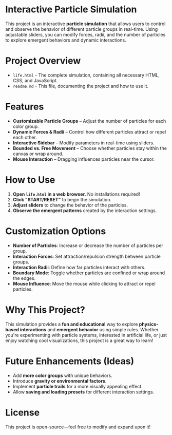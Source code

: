 # Interactive Particle Simulation

This project is an interactive **particle simulation** that allows users to control and observe the behavior of different particle groups in real-time. Using adjustable sliders, you can modify forces, radii, and the number of particles to explore emergent behaviors and dynamic interactions.

# Project Overview

- `life.html` - The complete simulation, containing all necessary HTML, CSS, and JavaScript.
- `readme.md` - This file, documenting the project and how to use it.

# Features

- **Customizable Particle Groups** – Adjust the number of particles for each color group.
- **Dynamic Forces & Radii** – Control how different particles attract or repel each other.
- **Interactive Sidebar** – Modify parameters in real-time using sliders.
- **Bounded vs. Free Movement** – Choose whether particles stay within the canvas or wrap around.
- **Mouse Interaction** – Dragging influences particles near the cursor.

# How to Use

1. **Open `life.html` in a web browser.** No installations required!
2. **Click "START/RESET"** to begin the simulation.
3. **Adjust sliders** to change the behavior of the particles.
4. **Observe the emergent patterns** created by the interaction settings.

# Customization Options

- **Number of Particles**: Increase or decrease the number of particles per group.
- **Interaction Forces**: Set attraction/repulsion strength between particle groups.
- **Interaction Radii**: Define how far particles interact with others.
- **Boundary Mode**: Toggle whether particles are confined or wrap around the edges.
- **Mouse Influence**: Move the mouse while clicking to attract or repel particles.

# Why This Project?

This simulation provides a **fun and educational** way to explore **physics-based interactions** and **emergent behavior** using simple rules. Whether you're experimenting with particle systems, interested in artificial life, or just enjoy watching cool visualizations, this project is a great way to learn!

# Future Enhancements (Ideas)

- Add **more color groups** with unique behaviors.
- Introduce **gravity or environmental factors**.
- Implement **particle trails** for a more visually appealing effect.
- Allow **saving and loading presets** for different interaction settings.

# License

This project is open-source—feel free to modify and expand upon it!
